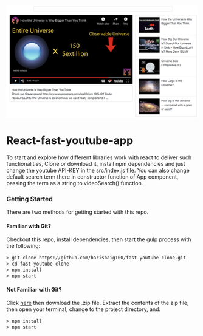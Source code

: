 ![alt text](https://github.com/harisbaig100/React-fast-youtube-app/blob/master/Screen%20Shot%202018-10-24%20at%205.58.49%20PM.png)


# React-fast-youtube-app

To start and explore how different libraries work with react to deliver such functionalities, Clone or download it, install npm dependencies and just change the youtube API-KEY in the src/index.js file. You can also change default search term there in constructor function of App component, passing the term as a string to videoSearch() function.

### Getting Started

There are two methods for getting started with this repo.

#### Familiar with Git?
Checkout this repo, install dependencies, then start the gulp process with the following:

```
> git clone https://github.com/harisbaig100/fast-youtube-clone.git
> cd fast-youtube-clone
> npm install
> npm start
```

#### Not Familiar with Git?
Click [here](https://github.com/harisbaig100/fast-youtube-clone/archive/master.zip) then download the .zip file.  Extract the contents of the zip file, then open your terminal, change to the project directory, and:

```
> npm install
> npm start
```
